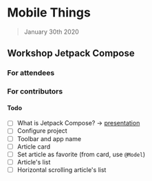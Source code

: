 # Mobile Things

> January 30th 2020

## Workshop Jetpack Compose

### For attendees

### For contributors

#### Todo

- [ ] What is Jetpack Compose? -> [presentation](./presentation.md)
- [ ] Configure project
- [ ] Toolbar and app name
- [ ] Article card
- [ ] Set article as favorite (from card, use `@Model`)
- [ ] Article's list
- [ ] Horizontal scrolling article's list
